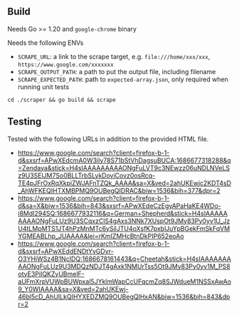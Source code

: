 ## Build
Needs Go >= 1.20 and `google-chrome` binary

Needs the following ENVs
* `SCRAPE_URL`: a link to the scrape target, e.g. `file:///home/xxx/xxx`, `https://www.google.com/xxxxxxx`
* `SCRAPE_OUTPUT_PATH`: a path to put the output file, including filename
* `SCRAPE_EXPECTED_PATH`: path to `expected-array.json`, only required when running unit tests

`cd ./scraper && go build && scrape`
## Testing

Tested with the following URLs in addition to the provided HTML file.
* https://www.google.com/search?client=firefox-b-1-d&sxsrf=APwXEdcmA0W3ily78S71bStVhDagsuBUCA:1686677318288&q=Zendaya&stick=H4sIAAAAAAAAAONgFuLVT9c3NEwzz06uNDLNVeLSz9U3SElJM7So0BLLTrbSLykDoviCovz0osRcq-TE4pJFrOxRqXkpiZWJAFnTZQk_AAAA&sa=X&ved=2ahUKEwjc2KDT4sD_AhWFKEQIHTXMBPMQ9OUBegQIDRAC&biw=1536&bih=377&dpr=2
* https://www.google.com/search?client=firefox-b-1-d&sa=X&biw=1536&bih=843&sxsrf=APwXEdeCzEgyAPaHaKE4WDo-i8MdI294SQ:1686677932116&q=German+Shepherd&stick=H4sIAAAAAAAAAONgFuLUz9U3SCqxzClS4gAxs3NNk7XUspOt9JMy83Py0yv1U_JzU4tLMpMTS1JT4hPzMnMTc6ySilJTU4oXsfK7pxblJuYpBGekFmSkFqVMYGMEABLhp_JUAAAA&lei=rKmIZMHcBtnDkPIP652eoAo
* https://www.google.com/search?client=firefox-b-1-d&sxsrf=APwXEddENDtYvGDvr-O3YHiWSz4B1NcIDQ:1686678161443&q=Cheetah&stick=H4sIAAAAAAAAAONgFuLUz9U3MDQzNDJT4gAxk1NMUrTss5Ot9JMy83Py0yv1M_PS8otyE3PiIQKZyUBmelF-aUFmXrpVUWpBUWpxal5JYklmWapCcUFqcmZq8SJWdueM1NSSxAwAo9_Y0WIAAAA&sa=X&ved=2ahUKEwj-46bl5cD_AhUILkQIHYXEDZMQ9OUBegQIHxAN&biw=1536&bih=843&dpr=2